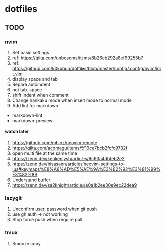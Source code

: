 # dotfiles
## TODO
### nvim
1. Set basic settings
  1. ref: https://qiita.com/unbosoms/items/8b26cb292a8ef99255b7
  1. ref: https://github.com/k0kubun/dotfiles/blob/master/config/.config/nvim/init.vim
  1. display space and tab
1. Repare autoindent
  1. not tab. space
  1. shift indent when comment
1. Change hankaku mode when insert mode to normal mode
1. Add lint for markdown
  - markdown-lint
  - markdown-preview

#### watch later
1. https://github.com/mhinz/neovim-remote
1. https://qiita.com/acomagu/items/5f10ce7bcb2fcfc9732f
  1. open multi file at the same time
1. https://zenn.dev/kenkenlysh/articles/6c93a4dbfeb2e2
1. https://zenn.dev/hisasann/articles/neovim-settings-to-lua#keymaps%E8%A8%AD%E5%AE%9A%E3%82%92%E3%81%99%E3%82%8B
1. Understand buffer
  1. https://zenn.dev/sa2knight/articles/e0a1b2ee30e9ec22dea9

### lazygit
1. Unconfirm user, password when git push
  1. use gh auth -> not working
1. Stop force push when require pull

### tmux
1. Smooze copy
